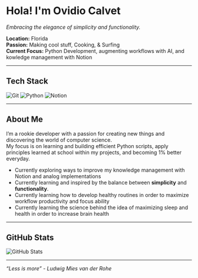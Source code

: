 # Hola! I'm Ovidio Calvet

*Embracing the elegance of simplicity and functionality.*

**Location:** Florida <br />
**Passion:** Making cool stuff, Cooking, & Surfing <br />
**Current Focus:** Python Development, augmenting workflows with AI, and kowledge management with Notion <br />

---

## Tech Stack
<p align="left">
  <img src="https://img.shields.io/badge/Git-%23F05032.svg?style=for-the-badge&logo=git&logoColor=white" alt="Git" />
  <img src="https://img.shields.io/badge/Python-%233776AB.svg?style=for-the-badge&logo=python&logoColor=white" alt="Python" />
  <img src="https://img.shields.io/badge/Notion-%23000000.svg?style=for-the-badge&logo=notion&logoColor=white" alt="Notion" />
</p>

---

## About Me

I’m a rookie developer with a passion for creating new things and discovering the world of computer science. <br />
My focus is on learning and building efficient Python scripts, apply principles learned at school within my projects, and becoming 1% better everyday. <br />

- Currently exploring ways to improve my knowledge management with Notion and analog implementations
- Currently learning and inspired by the balance between **simplicity** and **functionality**.
- Currently learning how to develop healthy routines in order to maximize workflow productivity and focus ability
- Currently learning the science behind the idea of maximizing sleep and health in order to increase brain health

---

## GitHub Stats
<p align="left">
  <img src="https://github-readme-stats.vercel.app/api?username=ovidiocalvet&show_icons=true&hide_border=true&theme=moltack" alt="GitHub Stats" />
</p>

---

*“Less is more” - Ludwig Mies van der Rohe*
